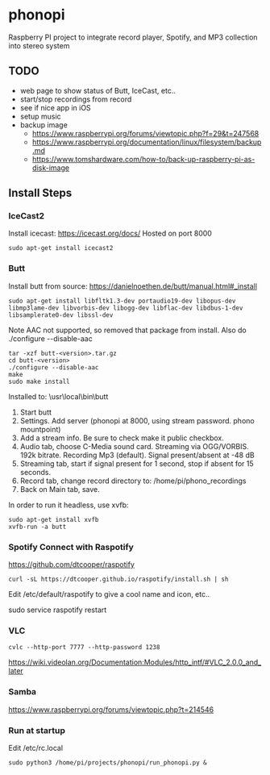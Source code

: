 # phonopi
Raspberry PI project to integrate record player, Spotify, and MP3 collection into stereo system

## TODO
- web page to show status of Butt, IceCast, etc..
- start/stop recordings from record
- see if nice app in iOS
- setup music
- backup image
  - https://www.raspberrypi.org/forums/viewtopic.php?f=29&t=247568
  - https://www.raspberrypi.org/documentation/linux/filesystem/backup.md
  - https://www.tomshardware.com/how-to/back-up-raspberry-pi-as-disk-image


## Install Steps

### IceCast2
Install icecast: https://icecast.org/docs/
Hosted on port 8000
```
sudo apt-get install icecast2
```

### Butt
Install butt from source: 
https://danielnoethen.de/butt/manual.html#_install

```
sudo apt-get install libfltk1.3-dev portaudio19-dev libopus-dev libmp3lame-dev libvorbis-dev libogg-dev libflac-dev libdbus-1-dev libsamplerate0-dev libssl-dev
```

Note AAC not supported, so removed that package from install. Also do ./configure --disable-aac

```
tar -xzf butt-<version>.tar.gz
cd butt-<version>
./configure --disable-aac
make
sudo make install
```

Installed to: \usr\local\bin\butt

1. Start butt
1. Settings.  Add server (phonopi at 8000, using stream password.  phono mountpoint)
1. Add a stream info.  Be sure to check make it public checkbox.
1. Audio tab, choose C-Media sound card.  Streaming via OGG/VORBIS.  192k bitrate.  Recording Mp3 (default).  Signal present/absent at -48 dB
1. Streaming tab, start if signal present for 1 second, stop if absent for 15 seconds.
1. Record tab, change record directory to: /home/pi/phono_recordings
1. Back on Main tab, save.

In order to run it headless, use xvfb:
```
sudo apt-get install xvfb
xvfb-run -a butt
```

### Spotify Connect with Raspotify
https://github.com/dtcooper/raspotify

```
curl -sL https://dtcooper.github.io/raspotify/install.sh | sh
```

Edit /etc/default/raspotify to give a cool name and icon, etc..

sudo service raspotify restart

### VLC
```
cvlc --http-port 7777 --http-password 1238 
```

https://wiki.videolan.org/Documentation:Modules/http_intf/#VLC_2.0.0_and_later

### Samba
https://www.raspberrypi.org/forums/viewtopic.php?t=214546


### Run at startup
Edit /etc/rc.local

```
sudo python3 /home/pi/projects/phonopi/run_phonopi.py &
```
